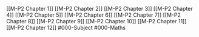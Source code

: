 [[M-P2 Chapter 1]]
[[M-P2 Chapter 2]]
[[M-P2 Chapter 3]]
[[M-P2 Chapter 4]]
[[M-P2 Chapter 5]]
[[M-P2 Chapter 6]]
[[M-P2 Chapter 7]]
[[M-P2 Chapter 8]]
[[M-P2 Chapter 9]]
[[M-P2 Chapter 10]]
[[M-P2 Chapter 11]]
[[M-P2 Chapter 12]]
#000-Subject #000-Maths 